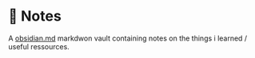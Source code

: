 # 📝 Notes
A [obsidian.md](https://obsidian.md/) markdwon vault containing notes on the things i learned / useful ressources.